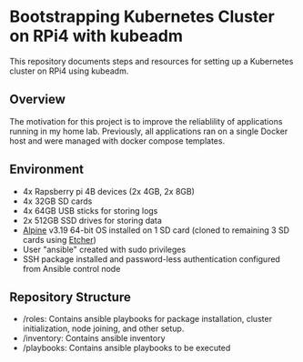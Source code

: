 # Bootstrapping Kubernetes Cluster on RPi4 with kubeadm

This repository documents steps and resources for setting up a Kubernetes cluster on RPi4 using kubeadm.

## Overview

The motivation for this project is to improve the reliablility of applications running in my home lab. Previously, all applications ran on a single Docker host and were managed with docker compose templates.

## Environment

- 4x Rapsberry pi 4B devices (2x 4GB, 2x 8GB)
- 4x 32GB SD cards
- 4x 64GB USB sticks for storing logs
- 2x 512GB SSD drives for storing data 
- [Alpine](https://www.alpinelinux.org/downloads/) v3.19 64-bit OS installed on 1 SD card (cloned to remaining 3 SD cards using [Etcher](https://etcher.balena.io/#download-etcher))
- User "ansible" created with sudo privileges 
- SSH package installed and password-less authentication configured from Ansible control node

## Repository Structure

- /roles: Contains ansible playbooks for package installation, cluster initialization, node joining, and other setup.
- /inventory: Contains ansible inventory
- /playbooks: Contains ansible playbooks to be executed
